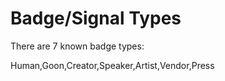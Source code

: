 # Badge/Signal Types

There are 7 known badge types:

Human,Goon,Creator,Speaker,Artist,Vendor,Press
